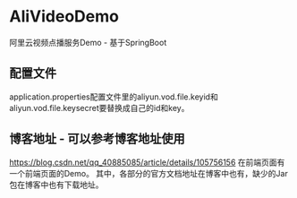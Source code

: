 # AliVideoDemo
阿里云视频点播服务Demo - 基于SpringBoot

## 配置文件
application.properties配置文件里的aliyun.vod.file.keyid和aliyun.vod.file.keysecret要替换成自己的id和key。

## 博客地址 - 可以参考博客地址使用
https://blog.csdn.net/qq_40885085/article/details/105756156
在前端页面有一个前端页面的Demo。
其中，各部分的官方文档地址在博客中也有，缺少的Jar包在博客中也有下载地址。
